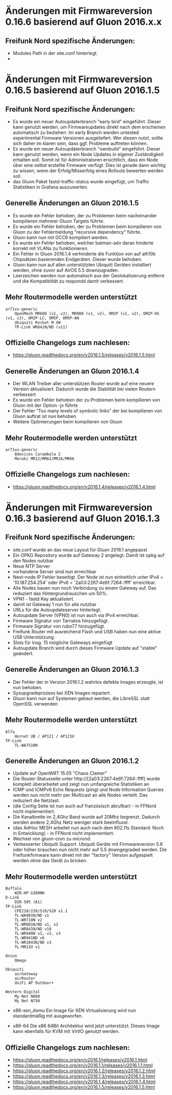 Änderungen mit Firmwareversion 0.16.6 basierend auf Gluon 2016.x.x
================================================================

Freifunk Nord spezifische Änderungen:
-------------------------------------

 * Modules Path in der site.conf hinterlegt.
 * 

Änderungen mit Firmwareversion 0.16.5 basierend auf Gluon 2016.1.5
================================================================

Freifunk Nord spezifische Änderungen:
-------------------------------------

 * Es wurde ein neuer Autoupdaterbranch "early bird" eingeführt. Dieser kann genutzt werden, um Firmwareupdates direkt nach dem erscheinen automatisch zu beziehen. Im early Branch werden untested experimental Firmware Versionen ausgeliefert. Wer diesen nutzt, sollte sich daher im klaren sein, dass ggf. Probleme auftreten können.
 * Es wurde ein neuer Autoupdaterbranch "ownbuild" eingeführt. Dieser kann genutzt werden, wenn ein Node Updates in eigener Zuständigkeit erhalten soll. Somit ist für Administratoren ersichtlich, dass ein Node über eine selbst erstellte Firmware verfügt. Dies ist gerade dann wichtig zu wissen, wenn der Erfolg/Misserfolg eines Rollouts bewerten werden soll.
 * das Gluon Paket fastd-traffic-status wurde eingefügt, um Traffic Statistiken in Grafana auszuwerten.

Generelle Änderungen an Gluon 2016.1.5
--------------------------------------
 * Es wurde ein Fehler behoben, der zu Problemen beim nacheinander kompilieren mehrerer Gluon Targets führte.
 * Es wurde ein Fehler behoben, der zu Problemen beim kompilieren von Gluon zu der Fehlermeldung "recursive dependency" führte.
 * Gluon kann nun mit GCC6 kompiliert werden.
 * Es wurde ein Fehler behoben, welcher batman-adv daran hinderte korrekt mit VLANs zu funktionieren.
 * Ein Fehler in Gluon 2016.1.4 verhinderte die Funktion von auf ath10k Chipsätzen basierenden Endgeräten. Dieser wurde behoben. 
 * Gluon kann nun auf allen unterstützten Ubiquiti Geräten installiert werden, ohne zuvor auf AirOS 5.5 downzugraden.
 * Leerzeichen werden nun automatisch aus der Geolokalisierung entfernt und die Kompatiblität zu respondd damit verbessert.
 
Mehr Routermodelle werden unterstützt
-------------------------------------

    ar71xx-generic
        OpenMesh MR600 (v1, v2), MR900 (v1, v2), OM2P (v1, v2), OM2P-HS (v1, v2), OM2P-LC, OM5P, OM5P-AN
        Ubiquiti Rocket M XW
        TP-Link WR841N/ND (v11)
        
 Offizielle Changelogs zum nachlesen:
------------------------------------

* https://gluon.readthedocs.org/en/v2016.1.5/releases/v2016.1.5.html

Generelle Änderungen an Gluon 2016.1.4
--------------------------------------
 * Der WLAN Treiber aller unterstützen Router wurde auf eine neuere Version aktualisiert. Dadurch wurde die Stabilität bei vielen Routern verbessert
 * Es wurde ein Fehler behoben der zu Problemen beim kompilieren von Gluon mit der Option -jx führte
 * Der Fehler “Too many levels of symbolic links” der bei kompilieren von Gluon auftrat ist nun behoben
 * Weitere Optimierungen beim kompilieren von Gluon

Mehr Routermodelle werden unterstützt
-------------------------------------

    ar71xx-generic
        8devices Carambola 2
        Meraki MR12/MR62/MR16/MR66


Offizielle Changelogs zum nachlesen:
------------------------------------

* https://gluon.readthedocs.org/en/v2016.1.4/releases/v2016.1.4.html



Änderungen mit Firmwareversion 0.16.3 basierend auf Gluon 2016.1.3
================================================================

Freifunk Nord spezifische Änderungen:
-------------------------------------

 * site.conf wurde an das neue Layout für Gluon 2016.1 angepasst
 * Ein OPKG Repository wurde auf Gateway 2 angelegt. Damit ist opkg auf den Nodes nutzbar
 * Neue NTP Server
 * vorhandene Server sind nun erreichbar
 * Next-node IP Fehler beseitigt. Der Node ist nun einheitlich unter IPv4 = '10.187.254.254' oder IPv6 = '2a03:2267:4e6f:7264::ffff' erreichbar.
 * Alle Nodes bauen nun noch Verbindung zu einem Gateway auf. Das reduziert das Hintergrundrauschen um 50%.
 * VPN1 - fastd Key aktualisiert.
 * damit ist Gateway 1 nun für alle nutzbar
 * URLs für die Autoupdateserver hinterlegt.
 * Autoupdate Server (VPN0) ist nun auch via IPv4 erreichbar.
 * Firmware Signatur von Tarnatos hinzugefügt.
 * Firmware Signatur von rubo77 hinzugefügt.
 * Freifunk Router mit ausreichend Flash und USB haben nun eine aktive USB Unterstützung.
 * Slots für insg. 15 mögliche Gateways eingefügt
 * Autoupdate Branch wird durch dieses Firmware Update auf "stable" geändert.

Generelle Änderungen an Gluon 2016.1.3
--------------------------------------
* Der Fehler der in Version 2016.1.2 wahrlos defekte Images erzeugte, ist nun behoben.
* Sysupgradeprozess bei XEN Images repariert.
* Gluon kann nun auf Systemen gebaut werden, die LibreSSL statt OpenSSL verwenden

Mehr Routermodelle werden unterstützt
-------------------------------------

    Alfa
        Hornet UB / AP121 / AP121U
    TP-Link
        TL-WA7510N

Generelle Änderungen an Gluon 2016.1.2
--------------------------------------

 * Update auf OpenWRT 15.05 "Chaos Clamer"
 * Die Router-Statusseite unter http://[2a03:2267:4e6f:7264::ffff] wurde komplett überarbeitet und zeigt nun umfangreiche Statistiken an
 * ICMP und ICMPv6 Echo Requests (ping) und Node Information Queries werden nun nicht mehr per Multicast an alle Nodes verteilt. Das reduziert die Netzlast.
 * (die Config Seite ist nun auch auf französisch abrufbar) - in FFNord nicht implementiert.
 * Die Kanalbreite im 2,4Ghz Band wurde auf 20Mhz begrenzt. Dadurch werden andere 2,4Ghz Netz weniger stark beeinflusst.
 * (das AdHoc MESH arbeitet nun auch nach dem 802.11s Standard. Noch in Entwicklung) - in FFNord nicht implementiert.
 * Wechsel von gluon-cron zu micrond.
 * Verbesserter Ubiquiti Support. Ubiquiti Geräte mit Firmwareversion 5.6 oder höher brauchen nun nicht mehr auf 5.5 downgegraded werden. Die Freifunkfirmware kann direkt mit der "factory" Version aufgespielt werden ohne das Gerät zu bricken.

Mehr Routermodelle werden unterstützt
-------------------------------------

    Buffalo
        WZR-HP-G300NH
    D-Link
        DIR-505 (A1)
    TP-Link
        CPE210/220/510/520 v1.1
        TL-WA901N/ND v1
        TL-WR710N v2
        TL-WR801N/ND v1, v2
        TL-WR841N/ND v10
        TL-WR940N v1, v2, v3
        TL-WR941ND v6
        TL-WR1043N/ND v3
        TL-MR13U v1
    
    Onion
        Omega

    Ubiquiti
        airGateway
        airRouter
        UniFi AP Outdoor+

    Western Digital
        My Net N600
        My Net N750

 * x86-xen_domu
Ein Image für XEN Virtualisierung wird nun standardmäßig mit ausgeworfen.

 * x86-64
Die x86 64Bit Architektur wird jetzt unterstützt. Dieses Image kann ebenfalls für KVM mit VirtIO genutzt werden.

Offizielle Changelogs zum nachlesen:
------------------------------------

* https://gluon.readthedocs.org/en/v2016.1/releases/v2016.1.html
* https://gluon.readthedocs.org/en/v2016.1.1/releases/v2016.1.1.html
* https://gluon.readthedocs.org/en/v2016.1.2/releases/v2016.1.2.html
* https://gluon.readthedocs.org/en/v2016.1.3/releases/v2016.1.3.html
* https://gluon.readthedocs.org/en/v2016.1.4/releases/v2016.1.4.html
* https://gluon.readthedocs.org/en/v2016.1.5/releases/v2016.1.5.html

